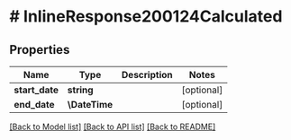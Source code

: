 # # InlineResponse200124Calculated

## Properties

Name | Type | Description | Notes
------------ | ------------- | ------------- | -------------
**start_date** | **string** |  | [optional]
**end_date** | **\DateTime** |  | [optional]

[[Back to Model list]](../../README.md#models) [[Back to API list]](../../README.md#endpoints) [[Back to README]](../../README.md)
